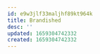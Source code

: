 ```yaml
---
id: e9w3jlf33maljhf89kt964k
title: Brandished
desc: ''
updated: 1659304742332
created: 1659304742332
---
```


